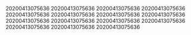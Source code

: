 20200413075636
20200413075636
20200413075636
20200413075636
20200413075636
20200413075636
20200413075636
20200413075636
20200413075636
20200413075636
20200413075636
20200413075636
20200413075636
20200413075636
20200413075636

